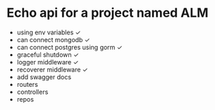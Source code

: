 # Echo api for a project named ALM

- using env variables &#10003;
- can connect mongodb &#10003;
- can connect postgres using gorm &#10003;
- graceful shutdown &#10003;
- logger middleware &#10003;
- recoverer middleware &#10003;
- add swagger docs
- routers
- controllers
- repos
